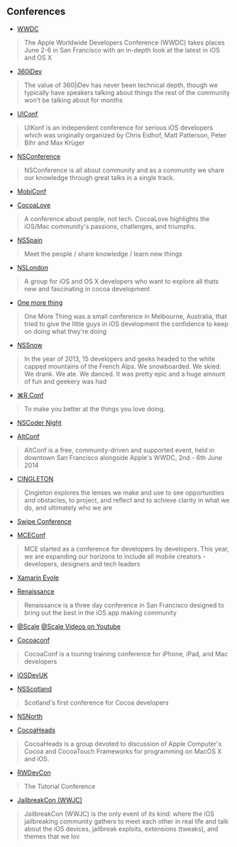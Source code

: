 ## Conferences

* [WWDC](https://developer.apple.com/wwdc/)
> The Apple Worldwide Developers Conference (WWDC) takes places June 2-6 in San Francisco with an in-depth look at the latest in iOS and OS X

* [360iDev](http://360idev.com/)
> The value of 360|iDev has never been technical depth, though we typically have speakers talking about things the rest of the community won’t be talking about for months

* [UIConf](http://www.uikonf.com/)
> UIKonf is an independent conference for serious iOS developers which was originally organized by Chris Eidhof, Matt Patterson, Peter Bihr and Max Krüger

* [NSConference](http://nsconference.com/)
> NSConference is all about community and as a community we share our knowledge through great talks in a single track.

* [MobiConf](http://www.mobiconf.org/)

* [CocoaLove](http://cocoalove.org/)
> A conference about people, not tech. CocoaLove highlights the iOS/Mac community's passions, challenges, and triumphs.

* [NSSpain](http://nsspain.com/)
> Meet the people / share knowledge / learn new things

* [NSLondon](http://nslondon.com/)
> A group for iOS and OS X developers who want to explore all thats new and fascinating in cocoa development


* [One more thing](http://onemorething.com.au/)
> One More Thing was a small conference in Melbourne, Australia, that tried to give the little guys in iOS development the confidence to keep on doing what they're doing

* [NSSnow](http://nssnow.org/)
> In the year of 2013, 15 developers and geeks headed to the white capped mountains of the French Alps. We snowboarded. We skied. We drank. We ate. We danced. It was pretty epic and a huge amount of fun and geekery was had

* [⌘R Conf](http://cmdrconf.com/)
> To make you better at the things you love doing.

* [NSCoder Night](http://nscodernight.com/)

* [AltConf](http://www.altconf.com/)
> AltConf is a free, community-driven and supported event, held in downtown San Francisco alongside Apple's WWDC, 2nd - 6th June 2014

* [ÇINGLETON](http://cingleton.com/)
> Çingleton explores  the lenses we make and use to see opportunities and obstacles, to project, and reflect and to achieve clarity in what we do, and ultimately who we are

* [Swipe Conference](http://swipeconference.com.au/)

* [MCEConf](http://mceconf.com/)
> MCE started as a conference for developers by developers. This year, we are expanding our horizons to include all mobile creators - developers, designers and tech leaders

* [Xamarin Evole](https://evolve.xamarin.com/)

* [Renaissance](http://renaissance.io/)
> Renaissance is a three day conference in San Francisco designed to bring out the best in the iOS app making community

* [@Scale](http://atscaleconference.com/)
[@Scale Videos on Youtube](https://www.youtube.com/channel/UCd9I8ZkgoR1d7GeSj_wi_LQ)

* [Cocoaconf](http://cocoaconf.com/)
> CocoaConf is a touring training conference for iPhone, iPad, and Mac developers

* [iOSDevUK](http://www.iosdevuk.com/)

* [NSScotland](http://nsscotland.com/)
> Scotland's first conference for Cocoa developers

* [NSNorth](http://nsnorth.ca/)

* [CocoaHeads](http://cocoaheads.org/)
> CocoaHeads is a group devoted to discussion of Apple Computer's Cocoa and CocoaTouch Frameworks for programming on MacOS X and iOS. 

* [RWDevCon](http://www.rwdevcon.com/)
> The Tutorial Conference

* [JailbreakCon (WWJC)](http://www.jailbreakcon.com/)
> JailbreakCon (WWJC) is the only event of its kind: where the iOS jailbreaking community gathers to meet each other in real life and talk about the iOS devices, jailbreak exploits, extensions (tweaks), and themes that we lov
